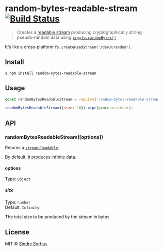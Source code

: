 # random-bytes-readable-stream [![Build Status](https://travis-ci.org/sindresorhus/random-bytes-readable-stream.svg?branch=master)](https://travis-ci.org/sindresorhus/random-bytes-readable-stream)

> Creates a [readable stream](https://nodejs.org/api/stream.html#stream_readable_streams) producing cryptographically strong pseudo-random data using [`crypto.randomBytes()`](https://nodejs.org/api/crypto.html#crypto_crypto_randombytes_size_callback)

It's like a cross-platform `fs.createReadStream('/dev/urandom')`.


## Install

```
$ npm install random-bytes-readable-stream
```


## Usage

```js
const randomBytesReadableStream = require('random-bytes-readable-stream');

randomBytesReadableStream({size: 10}).pipe(process.stdout);
```


## API

### randomBytesReadableStream([options])

Returns a [`stream.Readable`](https://nodejs.org/api/stream.html#stream_readable_streams).

By default, it produces infinite data.

#### options

Type: `Object`

##### size

Type: `number`<br>
Default: `Infinity`

The total size to be produced by the stream in bytes.


## License

MIT © [Sindre Sorhus](https://sindresorhus.com)
